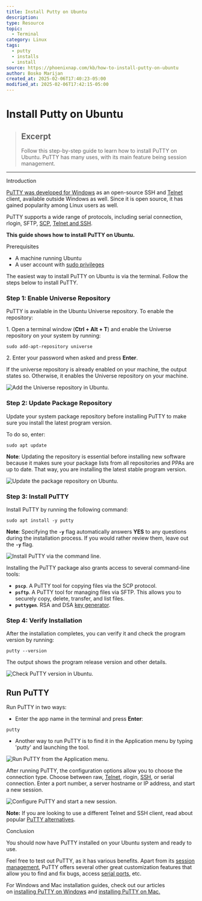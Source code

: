 ```yaml
---
title: Install Putty on Ubuntu
description: 
type: Resource
topic:
  - Terminal
category: Linux
tags:
  - putty
  - installs
  - install
source: https://phoenixnap.com/kb/how-to-install-putty-on-ubuntu
author: Bosko Marijan
created_at: 2025-02-06T17:40:23-05:00
modified_at: 2025-02-06T17:42:15-05:00
---
```



# Install Putty on Ubuntu

> ## Excerpt
> Follow this step-by-step guide to learn how to install PuTTY on Ubuntu. PuTTY has many uses, with its main feature being session management.

---
Introduction

[PuTTY was developed for Windows](https://phoenixnap.com/kb/install-putty-on-windows) as an open-source SSH and [Telnet](https://phoenixnap.com/glossary/what-is-telnet) client, available outside Windows as well. Since it is open source, it has gained popularity among Linux users as well.

PuTTY supports a wide range of protocols, including serial connection, rlogin, SFTP, [SCP](https://phoenixnap.com/kb/linux-scp-command), [Telnet and SSH](https://phoenixnap.com/kb/telnet-vs-ssh).

**This guide shows how to install PuTTY on Ubuntu.**


Prerequisites

-   A machine running Ubuntu
-   A user account with [sudo privileges](https://phoenixnap.com/kb/how-to-create-sudo-user-on-ubuntu)

The easiest way to install PuTTY on Ubuntu is via the terminal. Follow the steps below to install PuTTY.

### Step 1: Enable Universe Repository

PuTTY is available in the Ubuntu Universe repository. To enable the repository:

1\. Open a terminal window (**Ctrl + Alt + T**) and enable the Universe repository on your system by running:

```
sudo add-apt-repository universe
```

2\. Enter your password when asked and press **Enter**.

If the universe repository is already enabled on your machine, the output states so. Otherwise, it enables the Universe repository on your machine.

![Add the Universe repository in Ubuntu.](https://phoenixnap.com/kb/wp-content/uploads/2021/09/add-universe-repository-to-ubuntu.png)

### Step 2: Update Package Repository

Update your system package repository before installing PuTTY to make sure you install the latest program version.

To do so, enter:

```
sudo apt update
```

**Note**: Updating the repository is essential before installing new software because it makes sure your package lists from all repositories and PPAs are up to date. That way, you are installing the latest stable program version.

![Update the package repository on Ubuntu.](https://phoenixnap.com/kb/wp-content/uploads/2021/09/update-repository-on-ubuntu.png)

### Step 3: Install PuTTY

Install PuTTY by running the following command:

```
sudo apt install -y putty
```

**Note**: Specifying the **`-y`** flag automatically answers **YES** to any questions during the installation process. If you would rather review them, leave out the **`-y`** flag.

![Install PuTTY via the command line.](https://phoenixnap.com/kb/wp-content/uploads/2021/09/install-putty-on-ubuntu.png)

Installing the PuTTY package also grants access to several command-line tools:

-   **`pscp`**. A PuTTY tool for copying files via the SCP protocol.
-   **`psftp`**. A PuTTY tool for managing files via SFTP. This allows you to securely copy, delete, transfer, and list files.
-   **`puttygen`**. RSA and DSA [key generator](https://phoenixnap.com/kb/generate-ssh-key-windows-10).

### Step 4: Verify Installation

After the installation completes, you can verify it and check the program version by running:

```
putty --version
```

The output shows the program release version and other details.

![Check PuTTY version in Ubuntu.](https://phoenixnap.com/kb/wp-content/uploads/2021/09/check-putty-version-in-ubuntu.png)

## Run PuTTY

Run PuTTY in two ways:

-   Enter the app name in the terminal and press **Enter**:

```
putty
```

-   Another way to run PuTTY is to find it in the Application menu by typing 'putty' and launching the tool.

![Run PuTTY from the Application menu.](https://phoenixnap.com/kb/wp-content/uploads/2021/09/open-putty-from-app-menu.png)

After running PuTTY, the configuration options allow you to choose the connection type. Choose between raw, [Telnet](https://phoenixnap.com/kb/telnet-windows), rlogin, [SSH](https://phoenixnap.com/kb/how-does-ssh-work), or serial connection. Enter a port number, a server hostname or IP address, and start a new session.

![Configure PuTTY and start a new session.](https://phoenixnap.com/kb/wp-content/uploads/2021/09/configure-putty-after-installation.png)

**Note:** If you are looking to use a different Telnet and SSH client, read about popular [PuTTY alternatives](https://phoenixnap.com/kb/putty-alternative).

Conclusion

You should now have PuTTY installed on your Ubuntu system and ready to use.

Feel free to test out PuTTY, as it has various benefits. Apart from its [session management](https://phoenixnap.com/glossary/session-management), PuTTY offers several other great customization features that allow you to find and fix bugs, access [serial ports](https://phoenixnap.com/glossary/serial-port), etc.

For Windows and Mac installation guides, check out our articles on [installing PuTTY on Windows](https://phoenixnap.com/kb/install-putty-on-windows) and [installing PuTTY on Mac.](https://phoenixnap.com/kb/install-putty-on-mac)


